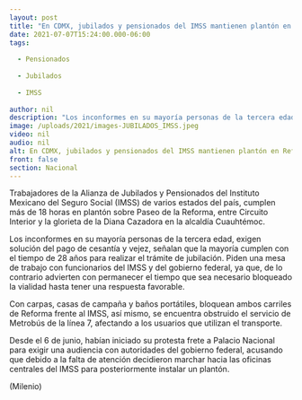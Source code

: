 ```yaml
---
layout: post
title: "En CDMX, jubilados y pensionados del IMSS mantienen plantón en Reforma. "
date: 2021-07-07T15:24:00.000-06:00
tags:
  
  - Pensionados
  
  - Jubilados
  
  - IMSS
  
author: nil
description: "Los inconformes en su mayoría personas de la tercera edad, exigen solución del pago de cesantía y vejez, señalan que la mayoría cumplen con el tiempo de 28 años para realizar el trámite de jubilación."
image: /uploads/2021/images-JUBILADOS_IMSS.jpeg
video: nil
audio: nil
alt: En CDMX, jubilados y pensionados del IMSS mantienen plantón en Reforma. 
front: false
section: Nacional
---
```




Trabajadores de la Alianza de Jubilados y Pensionados del Instituto Mexicano del Seguro Social (IMSS) de varios estados del país, cumplen más de 18 horas en plantón sobre Paseo de la Reforma, entre Circuito Interior y la glorieta de la Diana Cazadora en la alcaldía Cuauhtémoc.

Los inconformes en su mayoría personas de la tercera edad, exigen solución del pago de cesantía y vejez, señalan que la mayoría cumplen con el tiempo de 28 años para realizar el trámite de jubilación. Piden una mesa de trabajo con funcionarios del IMSS y del gobierno federal, ya que, de lo contrario advierten con permanecer el tiempo que sea necesario bloqueado la vialidad hasta tener una respuesta favorable.  

Con carpas, casas de campaña y baños portátiles, bloquean ambos carriles de Reforma frente al IMSS, así mismo, se encuentra obstruido el servicio de Metrobús de la línea 7, afectando a los usuarios que utilizan el transporte. 

 Desde el 6 de junio, habían iniciado su protesta frete a Palacio Nacional para exigir una audiencia con autoridades del gobierno federal, acusando que debido a la falta de atención decidieron marchar hacia las oficinas centrales del IMSS para posteriormente instalar un plantón. 

(Milenio)  

